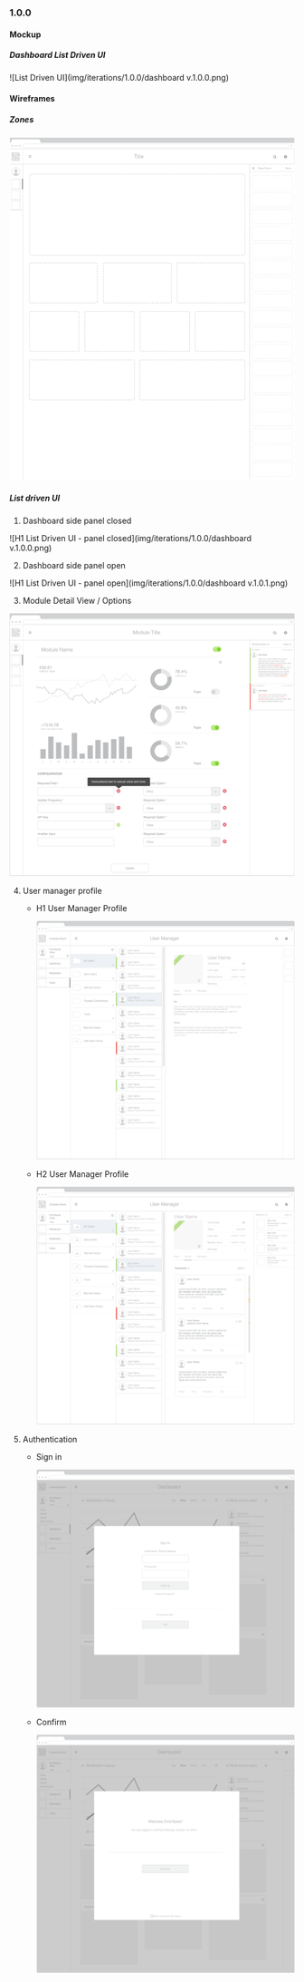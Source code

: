 ### 1.0.0


#### Mockup

##### Dashboard List Driven UI

![List Driven UI](img/iterations/1.0.0/dashboard v.1.0.0.png)


#### Wireframes

##### Zones

![Portlet zones](img/iterations/1.0.0/zones-1280.png)

##### List driven UI

 1.  Dashboard side panel closed

 ![H1 List Driven UI - panel closed](img/iterations/1.0.0/dashboard v.1.0.0.png)

 2. Dashboard side panel open

 ![H1 List Driven UI - panel open](img/iterations/1.0.0/dashboard v.1.0.1.png)

 3. Module Detail View / Options

 ![H1 Module Detail View](img/iterations/1.0.0/module-detail-view-1.0.0.png)

 4. User manager profile

    - H1 User Manager Profile  

      ![H1 User Manager Profile ](img/iterations/1.0.0/user-manager-v.1.0.0.png)

    - H2 User Manager Profile

      ![H2 User Manager Profile](img/iterations/1.0.0/user-manager-v.1.0.1.png)


 5. Authentication

    - Sign in

      ![Platform Settings ](img/iterations/1.0.0/sign-in.png)

    - Confirm

      ![User Settings ](img/iterations/1.0.0/sign-in-confirm.png)
